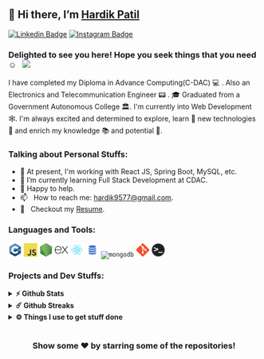 ## 👋 Hi there, I’m [Hardik Patil](https://github.com/hardik9577/)

[![Linkedin Badge](https://img.shields.io/badge/-LinkedIn-0e76a8?style=flat-square&logo=Linkedin&logoColor=white)](https://www.linkedin.com/in/hardik-patil-81470b127/)
[![Instagram Badge](https://img.shields.io/badge/-Instagram-e4405f?style=flat-square&logo=Instagram&logoColor=white)](https://www.instagram.com/hardik__0707/)

### Delighted to see you here! Hope you seek things that you need :relaxed: &nbsp; ![](https://visitor-badge.glitch.me/badge?page_id=hardik9577&style=flat-square&color=0088cc)

I have completed my Diploma in Advance Computing(C-DAC) :computer: . Also an Electronics and Telecommunication Engineer :pager: . 
:mortar_board: Graduated from a Government Autonomous College 🏛. I'm currently into Web Development 🕸️. I'm always excited and determined to explore, learn :book:
new technologies :telescope: and enrich my knowledge :books: and potential :high_brightness:. 

### Talking about Personal Stuffs:

- 👀 At present, I'm working with React JS, Spring Boot, MySQL, etc.
- 🌱 I’m currently learning Full Stack Development at CDAC.
- 💬 Happy to help.
- 📫 &nbsp; How to reach me: hardik9577@gmail.com.
- 📝 &nbsp; Checkout my [Resume](#).

### Languages and Tools:

<code><img height="27" src="https://raw.githubusercontent.com/github/explore/80688e429a7d4ef2fca1e82350fe8e3517d3494d/topics/cpp/cpp.png" alt="cpp"></code>
<code><img height="27" src="https://raw.githubusercontent.com/github/explore/80688e429a7d4ef2fca1e82350fe8e3517d3494d/topics/javascript/javascript.png" alt="javascript"></code>
<code><img height="27" src="https://raw.githubusercontent.com/github/explore/80688e429a7d4ef2fca1e82350fe8e3517d3494d/topics/nodejs/nodejs.png" alt="nodejs"></code>
<code><img height="27" src="https://raw.githubusercontent.com/devicons/devicon/master/icons/express/express-original.svg" alt="expressjs"></code>
<code><img height="27" src="https://raw.githubusercontent.com/github/explore/80688e429a7d4ef2fca1e82350fe8e3517d3494d/topics/react/react.png" alt="react"></code>
<code><img height="27" src="https://raw.githubusercontent.com/github/explore/80688e429a7d4ef2fca1e82350fe8e3517d3494d/topics/sql/sql.png" alt="sql"></code>
<code><img height="27" src="https://encrypted-tbn0.gstatic.com/images?q=tbn%3AANd9GcSTTzPAw-55ssm1Im594xYZ9eRQu2JylrkYLg&usqp=CAU" alt="mongodb"></code>
<code><img height="27" src="https://raw.githubusercontent.com/devicons/devicon/master/icons/git/git-original.svg" alt="git"></code>
<code><img height="27" src="https://raw.githubusercontent.com/github/explore/80688e429a7d4ef2fca1e82350fe8e3517d3494d/topics/terminal/terminal.png" alt="terminal"></code>

<!--
<code><img height="25" src="https://raw.githubusercontent.com/github/explore/80688e429a7d4ef2fca1e82350fe8e3517d3494d/topics/sass/sass.png" alt="sass"></code>
-->

### Projects and Dev Stuffs:

<details>	
  <summary><b>⚡ Github Stats</b></summary>

  <br />
  <img height="180em" src="https://github-readme-stats.vercel.app/api?username=hardik9577&show_icons=true&hide_border=true&&count_private=true&include_all_commits=true" />
  <img height="180em" src="https://github-readme-stats.vercel.app/api/top-langs/?username=hardik9577&exclude_repo=KNN-Image-Classification&show_icons=true&hide_border=true&layout=compact&langs_count=8"/>
</details>

<details>	
  <summary><b>☄️ Github Streaks</b></summary>

  <br />
  <img height="180em" src="https://github-readme-streak-stats.herokuapp.com/?user=hardik9577&hide_border=true"/>
</details>

<details>	
  <br />
  <summary><b>⚙️ Things I use to get stuff done</b></summary>
  	<ul>
  	    <li><b>OS:</b> Windows 10 Home Single Language 21H1</li>
	    <li><b>Laptop: </b> HP Pavilion Power(i5)</li>
	    <li><b>Memory: </b> RAM: 16GB SSD: 512GB HDD:1TB</li>
	    <li><b>Graphics: </b> 4GB NVIDIA GeForce GTX 1050</li>
  	    <li><b>Browser: </b> Chrome Web Browser</li>
	    <li><b>Terminal: </b> Windows PowerShell</li>
	    <li><b>Code Editor:</b> VSCode - The best editor out there.</li>
	    <li><b>To Stay Updated:</b> Linkedin and Twitter.</li>
	    <br />
	</ul>	
</details>

#

<div align="center">

### Show some ❤️ by starring some of the repositories!

</div>
<!---
hardik9577/hardik9577 is a ✨ special ✨ repository because its `README.md` (this file) appears on your GitHub profile.
You can click the Preview link to take a look at your changes.
--->
